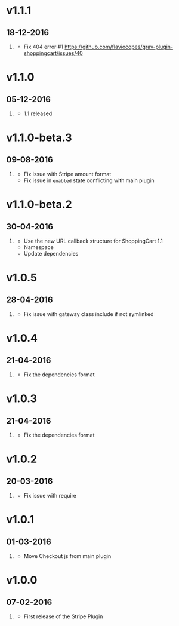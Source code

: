 # v1.1.1
## 18-12-2016

1. [](#bugfix)
    * Fix 404 error #1 https://github.com/flaviocopes/grav-plugin-shoppingcart/issues/40

# v1.1.0
## 05-12-2016

1. [](#new)
    * 1.1 released

# v1.1.0-beta.3
## 09-08-2016

1. [](#bugfix)
    * Fix issue with Stripe amount format
    * Fix issue in `enabled` state conflicting with main plugin

# v1.1.0-beta.2
## 30-04-2016

1. [](#new)
    * Use the new URL callback structure for ShoppingCart 1.1
    * Namespace
    * Update dependencies

# v1.0.5
## 28-04-2016

1. [](#bugfix)
    * Fix issue with gateway class include if not symlinked

# v1.0.4
## 21-04-2016

1. [](#bugfix)
    * Fix the dependencies format

# v1.0.3
## 21-04-2016

1. [](#bugfix)
    * Fix the dependencies format

# v1.0.2
## 20-03-2016

1. [](#bugfix)
    * Fix issue with require

# v1.0.1
## 01-03-2016

1. [](#bugfix)
    * Move Checkout js from main plugin

# v1.0.0
## 07-02-2016

1. [](#new)
    * First release of the Stripe Plugin